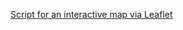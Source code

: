 [Script for an interactive map via Leaflet](https://github.com/Ian8VT/Ian8VT.github.io/blob/master/dsmmap/index.html)
